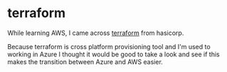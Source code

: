 # terraform
While learning AWS, I came across [terraform] from hasicorp. 

Because terraform is cross platform provisioning tool and I'm used to working in Azure I thought it would be good to take a look and see if this makes the transition between Azure and AWS easier.

[terraform]: https://www.terraform.io/
